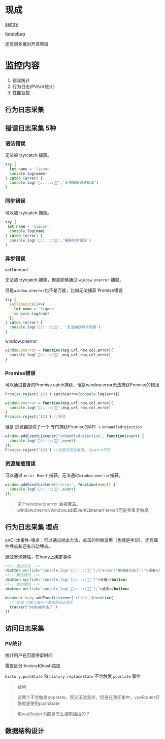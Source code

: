 # 现成

[sentry](https://sentry.io/welcome/)

[fundebug](https://www.fundebug.com/)

还有很多很对开源项目

# 监控内容

1. 错误统计
2. 行为日志(PV/UV统计)
3. 性能监控


## 行为日志采集

## 错误日志采集 5种

### 语法错误

无法被 try/catch 捕获。

```js
try {
  let name = 'liquor   
  console.log(name)
} catch (error) {
  console.log('🚀::::::🐶💩','无法捕获语法错误')
}

```

### 同步错误

可以被 try/catch 捕获。

```js
try {
 let name = 'liquor'
  console.log(nam)
} catch (error) {
  console.log('🚀::::::🐶💩','捕获同步错误')
}
```

### 异步错误

setTimeout

无法被 try/catch 捕获，但是能够通过 `window.onerror` 捕获。

但是`window.onerror`也不是万能，比如无法捕获 Promise错误

```js
try {
  setTimeout(()=>{
    let name = 'liquor'
    console.log(nam)
  }) 
} catch (error) {
  console.log('🚀::::::🐶💩', '无法捕获异步错误') 
}
```

window.onerror

```js
window.onerror = function(msg,url,row,col,error){
  console.log('🚀::::::🐶💩',msg,url,row,col,error)
}
```

### Promise错误

可以通过自身的Promise.catch捕获，但是window.error无法捕获Promise的错误

```js
Promise.reject('123').catch(err=>{console.log(err)})
```

```js
window.onerror = function(msg,url,row,col,error){
  console.log('🚀::::::🐶💩',msg,url,row,col,error)
}
Promise.reject('123') //报错
```

但是 浏览器提供了一个 专门捕获Promise的API -> `unhandledrejection`

```js
window.addEventListener('unhandledrejection', function(event) {
  console.log('🚀::::::🐶💩',event)
});
Promise.reject('123') //但是还是会报错, 与catch不同
```

### 资源加载错误

可以通过 `error Event` 捕获，无法通过`window.onerror`捕获。

```js
window.addEventListener('error', function(event) {
  console.log('🚀::::::🐶💩',event)
});
```

> 多个window.onerror 会被覆盖。window.onerror/window.addEventListener('error')可能会重复触发。


## 行为日志采集 埋点


onClick事件-埋点：可以通过抛出方法，点击的时候调用（也就是手动），还有属性埋点和还有自动埋点。

通过冒泡特性，在body上绑定事件

```html
<!-- 抛出方法 -->
<button onclick="console.log('🚀::::::🐶💩');tracker('按钮被点击了')">点击</button>
<!-- 属性埋点 -->
<button onclick="console.log('🚀::::::🐶💩')">点击</button>
<!-- 自动埋点 -->
<button onclick="console.log('🚀::::::🐶💩');">点击</button>
```


```js
document.body.addEventListener('click',(event)=>{
  // 处理 只能上报一个基本的dom信息
  tracker('body被点击了')
})
```

## 访问日志采集

### PV统计
 
统计用户在页面停留时间

需要区分 history和hash路由

`history.pushState` 和 `history.replaceState` 不会触发 `popstate` 事件

> 疑问
> 
> 这两个不会触发popstate，而又无法监听，但是在我印象中，vueRouter好像就是使用pushState
>
> 那vueRouter内部是怎么控制路由的？


## 数据结构设计

